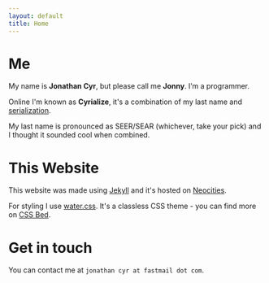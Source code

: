 ```yaml
--- 
layout: default
title: Home
--- 
```

# Me

My name is __Jonathan Cyr__, but please call me __Jonny__. I’m a programmer.

Online I'm known as __Cyrialize__, it's a combination of my last name and [serialization](https://en.wikipedia.org/wiki/Serialization). 

My last name is pronounced as SEER/SEAR (whichever, take your pick) and I thought it sounded cool when combined.

# This Website

This website was made using [Jekyll](https://jekyllrb.com/) and it's hosted on [Neocities](https://neocities.org/).

For styling I use [water.css](https://kognise.github.io/water.css/). It's a classless CSS theme - you can find more on [CSS Bed](https://www.cssbed.com/).

# Get in touch 

You can contact me at `jonathan cyr at fastmail dot com`.
